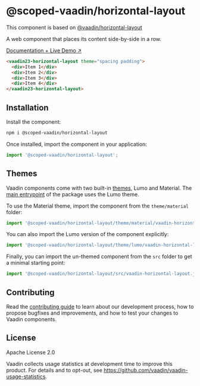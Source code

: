 # @scoped-vaadin/horizontal-layout

This component is based on [@vaadin/horizontal-layout](https://www.npmjs.com/package/@vaadin/horizontal-layout)

A web component that places its content side-by-side in a row.

[Documentation + Live Demo ↗](https://vaadin.com/docs/latest/components/basic-layouts/#horizontal-layout)

```html
<vaadin23-horizontal-layout theme="spacing padding">
  <div>Item 1</div>
  <div>Item 2</div>
  <div>Item 3</div>
  <div>Item 4</div>
</vaadin23-horizontal-layout>
```

## Installation

Install the component:

```sh
npm i @scoped-vaadin/horizontal-layout
```

Once installed, import the component in your application:

```js
import '@scoped-vaadin/horizontal-layout';
```

## Themes

Vaadin components come with two built-in [themes](https://vaadin.com/docs/latest/styling), Lumo and Material.
The [main entrypoint](https://github.com/vaadin/web-components/blob/master/packages/horizontal-layout/vaadin-horizontal-layout.js) of the package uses the Lumo theme.

To use the Material theme, import the component from the `theme/material` folder:

```js
import '@scoped-vaadin/horizontal-layout/theme/material/vaadin-horizontal-layout.js';
```

You can also import the Lumo version of the component explicitly:

```js
import '@scoped-vaadin/horizontal-layout/theme/lumo/vaadin-horizontal-layout.js';
```

Finally, you can import the un-themed component from the `src` folder to get a minimal starting point:

```js
import '@scoped-vaadin/horizontal-layout/src/vaadin-horizontal-layout.js';
```

## Contributing

Read the [contributing guide](https://vaadin.com/docs/latest/contributing/overview) to learn about our development process, how to propose bugfixes and improvements, and how to test your changes to Vaadin components.

## License

Apache License 2.0

Vaadin collects usage statistics at development time to improve this product.
For details and to opt-out, see https://github.com/vaadin/vaadin-usage-statistics.
